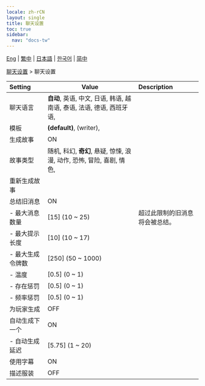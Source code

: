 ```yaml
---
locale: zh-rCN
layout: single
title: 聊天设置
toc: true
sidebar:
  nav: "docs-tw"
---
```

[Eng](/dancexr/menu/2025.4/chat/chat_settings) | [繁中](/tw/dancexr/menu/2025.4/chat/chat_settings) | [日本語](/jp/dancexr/menu/2025.4/chat/chat_settings) | [한국어](/kr/dancexr/menu/2025.4/chat/chat_settings) | [简中](/zh/dancexr/menu/2025.4/chat/chat_settings)

[聊天设置](../menu#聊天设置) > 聊天设置



| Setting | Value | Description |
| :--- | --- | :--- |
| 聊天语言 | **自动**, 英语, 中文, 日语, 韩语, 越南语, 泰语, 法语, 德语, 西班牙语,  |  |
| 模板 | **(default)**, (writer),  |  |
| 生成故事 | ON | 
| 故事类型 | 随机, 科幻, **奇幻**, 悬疑, 惊悚, 浪漫, 动作, 恐怖, 冒险, 喜剧, 情色,  |  |
| 重新生成故事 || 
| 总结旧消息 | ON | 
|- 最大消息数量 | [15] (10 ~ 25) | 超过此限制的旧消息将会被总结。
|- 最大提示长度 | [10] (10 ~ 17) | 
|- 最大生成令牌数 | [250] (50 ~ 1000) | 
|- 温度 | [0.5] (0 ~ 1) | 
|- 存在惩罚 | [0.5] (0 ~ 1) | 
|- 频率惩罚 | [0.5] (0 ~ 1) | 
| 为玩家生成 | OFF | 
| 自动生成下一个 | ON | 
|- 自动生成延迟 | [5.75] (1 ~ 20) | 
| 使用字幕 | ON | 
| 描述服装 | OFF | 
